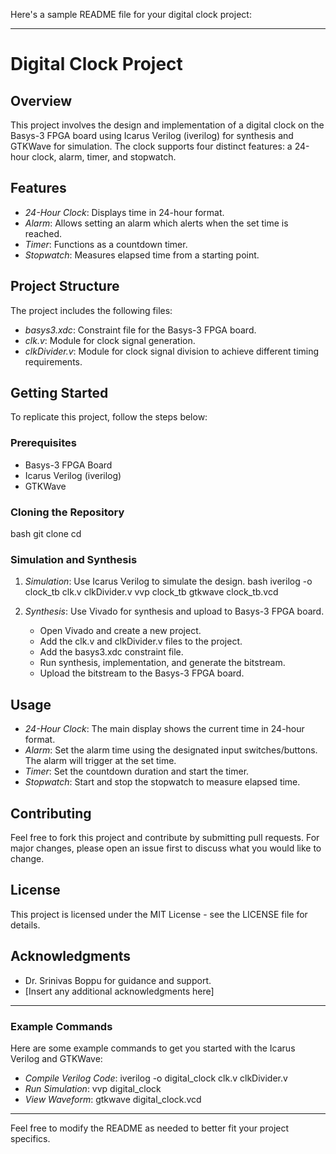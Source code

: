 Here's a sample README file for your digital clock project:

---

# Digital Clock Project

## Overview
This project involves the design and implementation of a digital clock on the Basys-3 FPGA board using Icarus Verilog (iverilog) for synthesis and GTKWave for simulation. The clock supports four distinct features: a 24-hour clock, alarm, timer, and stopwatch.

## Features
- *24-Hour Clock*: Displays time in 24-hour format.
- *Alarm*: Allows setting an alarm which alerts when the set time is reached.
- *Timer*: Functions as a countdown timer.
- *Stopwatch*: Measures elapsed time from a starting point.

## Project Structure
The project includes the following files:
- *basys3.xdc*: Constraint file for the Basys-3 FPGA board.
- *clk.v*: Module for clock signal generation.
- *clkDivider.v*: Module for clock signal division to achieve different timing requirements.

## Getting Started
To replicate this project, follow the steps below:

### Prerequisites
- Basys-3 FPGA Board
- Icarus Verilog (iverilog)
- GTKWave

### Cloning the Repository
bash
git clone <repository-url>
cd <repository-directory>


### Simulation and Synthesis
1. *Simulation*: Use Icarus Verilog to simulate the design.
   bash
   iverilog -o clock_tb clk.v clkDivider.v
   vvp clock_tb
   gtkwave clock_tb.vcd
   
2. *Synthesis*: Use Vivado for synthesis and upload to Basys-3 FPGA board.
   - Open Vivado and create a new project.
   - Add the clk.v and clkDivider.v files to the project.
   - Add the basys3.xdc constraint file.
   - Run synthesis, implementation, and generate the bitstream.
   - Upload the bitstream to the Basys-3 FPGA board.

## Usage
- *24-Hour Clock*: The main display shows the current time in 24-hour format.
- *Alarm*: Set the alarm time using the designated input switches/buttons. The alarm will trigger at the set time.
- *Timer*: Set the countdown duration and start the timer.
- *Stopwatch*: Start and stop the stopwatch to measure elapsed time.

## Contributing
Feel free to fork this project and contribute by submitting pull requests. For major changes, please open an issue first to discuss what you would like to change.

## License
This project is licensed under the MIT License - see the LICENSE file for details.

## Acknowledgments
- Dr. Srinivas Boppu for guidance and support.
- [Insert any additional acknowledgments here]

---

### Example Commands
Here are some example commands to get you started with the Icarus Verilog and GTKWave:
- *Compile Verilog Code*: iverilog -o digital_clock clk.v clkDivider.v
- *Run Simulation*: vvp digital_clock
- *View Waveform*: gtkwave digital_clock.vcd

---

Feel free to modify the README as needed to better fit your project specifics.
